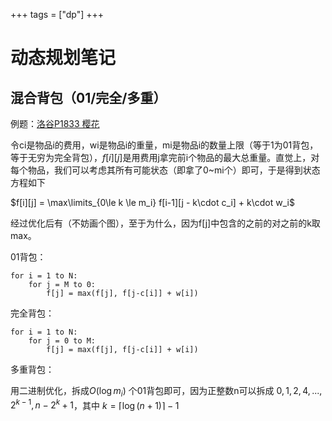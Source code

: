 +++
tags = ["dp"]
+++

# 动态规划笔记



## 混合背包（01/完全/多重）

例题：[洛谷P1833 樱花](https://www.luogu.com.cn/problem/P1833)

令ci是物品i的费用，wi是物品i的重量，mi是物品i的数量上限（等于1为01背包，等于无穷为完全背包），$f[i][j]$是用费用j拿完前i个物品的最大总重量。直觉上，对每个物品，我们可以考虑其所有可能状态（即拿了0~mi个）即可，于是得到状态方程如下

$f[i][j] = \max\limits_{0\le k \le m_i} f[i-1][j - k\cdot c_i] + k\cdot w_i$ 

经过优化后有（不妨画个图），至于为什么，因为f[j]中包含的之前的对之前的k取max。

01背包：

```pseudocode
for i = 1 to N:
	for j = M to 0:
		f[j] = max(f[j], f[j-c[i]] + w[i])
```



完全背包：

```pseudocode
for i = 1 to N:
	for j = 0 to M:
		f[j] = max(f[j], f[j-c[i]] + w[i])
```



多重背包：

用二进制优化，拆成$O(\log m_i)$ 个01背包即可，因为正整数n可以拆成 $0, 1, 2, 4, ..., 2^{k-1}, n-2^{k} + 1$，其中 $k=\lceil \log (n+1) \rceil - 1$

